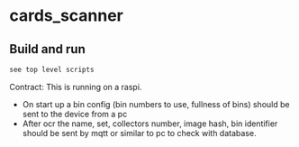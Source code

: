 # cards_scanner


## Build and run
```bash
see top level scripts
```

Contract:
This is running on a raspi. 
- On start up a bin config (bin numbers to use, fullness of bins) should be sent to the device from a pc
- After ocr the name, set, collectors number, image hash, bin identifier should be sent by mqtt or similar to pc to check with database.